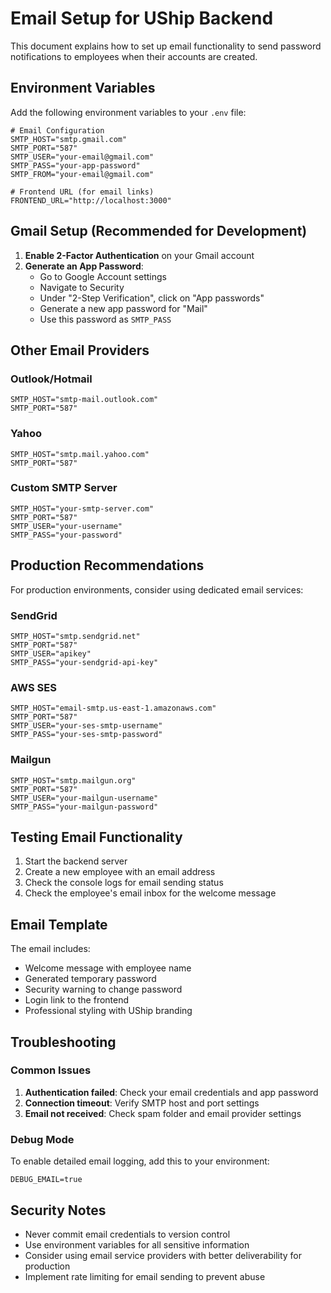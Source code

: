 # Email Setup for UShip Backend

This document explains how to set up email functionality to send password notifications to employees when their accounts are created.

## Environment Variables

Add the following environment variables to your `.env` file:

```env
# Email Configuration
SMTP_HOST="smtp.gmail.com"
SMTP_PORT="587"
SMTP_USER="your-email@gmail.com"
SMTP_PASS="your-app-password"
SMTP_FROM="your-email@gmail.com"

# Frontend URL (for email links)
FRONTEND_URL="http://localhost:3000"
```

## Gmail Setup (Recommended for Development)

1. **Enable 2-Factor Authentication** on your Gmail account
2. **Generate an App Password**:
   - Go to Google Account settings
   - Navigate to Security
   - Under "2-Step Verification", click on "App passwords"
   - Generate a new app password for "Mail"
   - Use this password as `SMTP_PASS`

## Other Email Providers

### Outlook/Hotmail
```env
SMTP_HOST="smtp-mail.outlook.com"
SMTP_PORT="587"
```

### Yahoo
```env
SMTP_HOST="smtp.mail.yahoo.com"
SMTP_PORT="587"
```

### Custom SMTP Server
```env
SMTP_HOST="your-smtp-server.com"
SMTP_PORT="587"
SMTP_USER="your-username"
SMTP_PASS="your-password"
```

## Production Recommendations

For production environments, consider using dedicated email services:

### SendGrid
```env
SMTP_HOST="smtp.sendgrid.net"
SMTP_PORT="587"
SMTP_USER="apikey"
SMTP_PASS="your-sendgrid-api-key"
```

### AWS SES
```env
SMTP_HOST="email-smtp.us-east-1.amazonaws.com"
SMTP_PORT="587"
SMTP_USER="your-ses-smtp-username"
SMTP_PASS="your-ses-smtp-password"
```

### Mailgun
```env
SMTP_HOST="smtp.mailgun.org"
SMTP_PORT="587"
SMTP_USER="your-mailgun-username"
SMTP_PASS="your-mailgun-password"
```

## Testing Email Functionality

1. Start the backend server
2. Create a new employee with an email address
3. Check the console logs for email sending status
4. Check the employee's email inbox for the welcome message

## Email Template

The email includes:
- Welcome message with employee name
- Generated temporary password
- Security warning to change password
- Login link to the frontend
- Professional styling with UShip branding

## Troubleshooting

### Common Issues

1. **Authentication failed**: Check your email credentials and app password
2. **Connection timeout**: Verify SMTP host and port settings
3. **Email not received**: Check spam folder and email provider settings

### Debug Mode

To enable detailed email logging, add this to your environment:
```env
DEBUG_EMAIL=true
```

## Security Notes

- Never commit email credentials to version control
- Use environment variables for all sensitive information
- Consider using email service providers with better deliverability for production
- Implement rate limiting for email sending to prevent abuse 